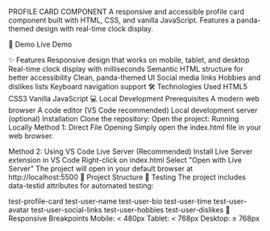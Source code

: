 PROFILE CARD COMPONENT
A responsive and accessible profile card component built with HTML, CSS, and vanilla JavaScript. Features a panda-themed design with real-time clock display.

🚀 Demo
Live Demo <!-- Replace with your deployed URL -->

✨ Features
Responsive design that works on mobile, tablet, and desktop
Real-time clock display with milliseconds
Semantic HTML structure for better accessibility
Clean, panda-themed UI
Social media links
Hobbies and dislikes lists
Keyboard navigation support
🛠️ Technologies Used
HTML5
CSS3
Vanilla JavaScript
💻 Local Development
Prerequisites
A modern web browser
A code editor (VS Code recommended)
Local development server (optional)
Installation
Clone the repository:
Open the project:
Running Locally
Method 1: Direct File Opening
Simply open the index.html file in your web browser.

Method 2: Using VS Code Live Server (Recommended)
Install Live Server extension in VS Code
Right-click on index.html
Select "Open with Live Server"
The project will open in your default browser at http://localhost:5500
📁 Project Structure
🧪 Testing
The project includes data-testid attributes for automated testing:

test-profile-card
test-user-name
test-user-bio
test-user-time
test-user-avatar
test-user-social-links
test-user-hobbies
test-user-dislikes
📱 Responsive Breakpoints
Mobile: < 480px
Tablet: < 768px
Desktop: ≥ 768px
